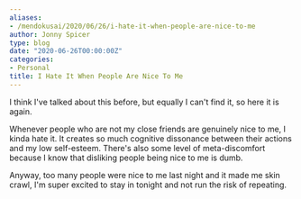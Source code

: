 ```yaml
---
aliases:
- /mendokusai/2020/06/26/i-hate-it-when-people-are-nice-to-me
author: Jonny Spicer
type: blog
date: "2020-06-26T00:00:00Z"
categories:
- Personal
title: I Hate It When People Are Nice To Me
---
```

I think I've talked about this before, but equally I can't find it, so here it is again.

Whenever people who are not my close friends are genuinely nice to me, I kinda hate it. It creates so much cognitive
dissonance between their actions and my low self-esteem. There's also some level of meta-discomfort because I know
that disliking people being nice to me is dumb.

Anyway, too many people were nice to me last night and it made me skin crawl, I'm super excited to stay in tonight and
not run the risk of repeating.
